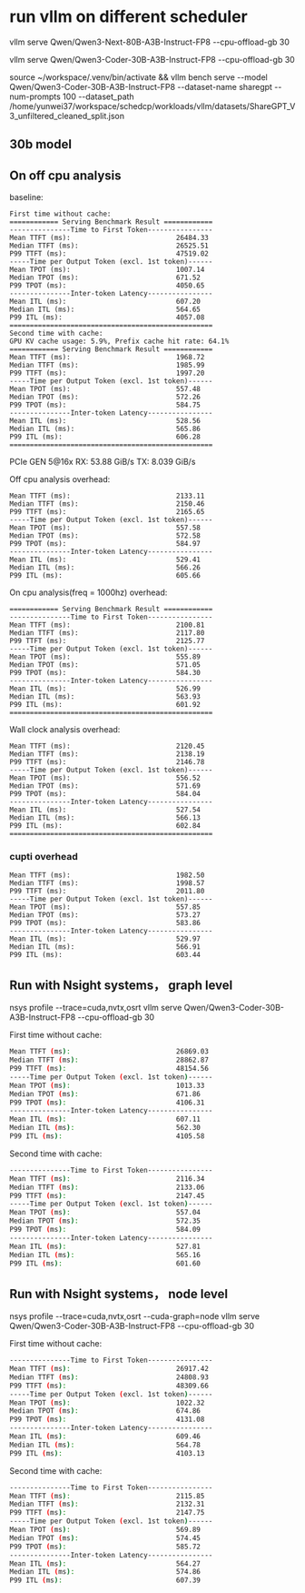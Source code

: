 # run vllm on different scheduler


vllm serve Qwen/Qwen3-Next-80B-A3B-Instruct-FP8  --cpu-offload-gb 30

vllm serve Qwen/Qwen3-Coder-30B-A3B-Instruct-FP8  --cpu-offload-gb 30

source ~/workspace/.venv/bin/activate && vllm bench serve --model Qwen/Qwen3-Coder-30B-A3B-Instruct-FP8 --dataset-name sharegpt --num-prompts 100 --dataset_path /home/yunwei37/workspace/schedcp/workloads/vllm/datasets/ShareGPT_V3_unfiltered_cleaned_split.json

## 30b model

## On off cpu analysis

baseline:

```
First time without cache:
============ Serving Benchmark Result ============
---------------Time to First Token----------------
Mean TTFT (ms):                          26484.33  
Median TTFT (ms):                        26525.51  
P99 TTFT (ms):                           47519.02  
-----Time per Output Token (excl. 1st token)------
Mean TPOT (ms):                          1007.14   
Median TPOT (ms):                        671.52    
P99 TPOT (ms):                           4050.65   
---------------Inter-token Latency----------------
Mean ITL (ms):                           607.20    
Median ITL (ms):                         564.65    
P99 ITL (ms):                            4057.08   
==================================================
Second time with cache:
GPU KV cache usage: 5.9%, Prefix cache hit rate: 64.1%
============ Serving Benchmark Result ============
Mean TTFT (ms):                          1968.72   
Median TTFT (ms):                        1985.99   
P99 TTFT (ms):                           1997.20   
-----Time per Output Token (excl. 1st token)------
Mean TPOT (ms):                          557.48    
Median TPOT (ms):                        572.26    
P99 TPOT (ms):                           584.75    
---------------Inter-token Latency----------------
Mean ITL (ms):                           528.56    
Median ITL (ms):                         565.86    
P99 ITL (ms):                            606.28    
==================================================
```

PCIe GEN 5@16x RX: 53.88 GiB/s TX: 8.039 GiB/s

Off cpu analysis overhead:

```
Mean TTFT (ms):                          2133.11   
Median TTFT (ms):                        2150.46   
P99 TTFT (ms):                           2165.65   
-----Time per Output Token (excl. 1st token)------
Mean TPOT (ms):                          557.58    
Median TPOT (ms):                        572.58    
P99 TPOT (ms):                           584.97    
---------------Inter-token Latency----------------
Mean ITL (ms):                           529.41    
Median ITL (ms):                         566.26    
P99 ITL (ms):                            605.66   
```

On cpu analysis(freq = 1000hz) overhead:

```
============ Serving Benchmark Result ============
---------------Time to First Token----------------
Mean TTFT (ms):                          2100.81   
Median TTFT (ms):                        2117.80   
P99 TTFT (ms):                           2125.77   
-----Time per Output Token (excl. 1st token)------
Mean TPOT (ms):                          555.89    
Median TPOT (ms):                        571.05    
P99 TPOT (ms):                           584.30    
---------------Inter-token Latency----------------
Mean ITL (ms):                           526.99    
Median ITL (ms):                         563.93    
P99 ITL (ms):                            601.92    
==================================================
```

Wall clock analysis overhead:

```
Mean TTFT (ms):                          2120.45   
Median TTFT (ms):                        2138.19   
P99 TTFT (ms):                           2146.78   
-----Time per Output Token (excl. 1st token)------
Mean TPOT (ms):                          556.52    
Median TPOT (ms):                        571.69    
P99 TPOT (ms):                           584.04    
---------------Inter-token Latency----------------
Mean ITL (ms):                           527.54    
Median ITL (ms):                         566.13    
P99 ITL (ms):                            602.84    
==================================================
```

### cupti overhead

```
Mean TTFT (ms):                          1982.50   
Median TTFT (ms):                        1998.57   
P99 TTFT (ms):                           2011.80   
-----Time per Output Token (excl. 1st token)------
Mean TPOT (ms):                          557.85    
Median TPOT (ms):                        573.27    
P99 TPOT (ms):                           583.86    
---------------Inter-token Latency----------------
Mean ITL (ms):                           529.97    
Median ITL (ms):                         566.91    
P99 ITL (ms):                            603.44    
```

## Run with Nsight systems， graph level

nsys profile --trace=cuda,nvtx,osrt vllm serve Qwen/Qwen3-Coder-30B-A3B-Instruct-FP8  --cpu-offload-gb 30


First time without cache:

```bash
Mean TTFT (ms):                          26869.03  
Median TTFT (ms):                        28862.87  
P99 TTFT (ms):                           48154.56  
-----Time per Output Token (excl. 1st token)------
Mean TPOT (ms):                          1013.33   
Median TPOT (ms):                        671.86    
P99 TPOT (ms):                           4106.31   
---------------Inter-token Latency----------------
Mean ITL (ms):                           607.11    
Median ITL (ms):                         562.30    
P99 ITL (ms):                            4105.58   
```
Second time with cache:

```bash   
---------------Time to First Token----------------
Mean TTFT (ms):                          2116.34   
Median TTFT (ms):                        2133.06   
P99 TTFT (ms):                           2147.45   
-----Time per Output Token (excl. 1st token)------
Mean TPOT (ms):                          557.04    
Median TPOT (ms):                        572.35    
P99 TPOT (ms):                           584.09    
---------------Inter-token Latency----------------
Mean ITL (ms):                           527.81    
Median ITL (ms):                         565.16    
P99 ITL (ms):                            601.60   
```

## Run with Nsight systems， node level

nsys profile --trace=cuda,nvtx,osrt --cuda-graph=node vllm serve Qwen/Qwen3-Coder-30B-A3B-Instruct-FP8  --cpu-offload-gb 30

First time without cache:

```bash
---------------Time to First Token----------------
Mean TTFT (ms):                          26917.42  
Median TTFT (ms):                        24808.93  
P99 TTFT (ms):                           48309.66  
-----Time per Output Token (excl. 1st token)------
Mean TPOT (ms):                          1022.32   
Median TPOT (ms):                        674.86    
P99 TPOT (ms):                           4131.08   
---------------Inter-token Latency----------------
Mean ITL (ms):                           609.46    
Median ITL (ms):                         564.78    
P99 ITL (ms):                            4103.13   
```

Second time with cache:

```bash
---------------Time to First Token----------------
Mean TTFT (ms):                          2115.85   
Median TTFT (ms):                        2132.31   
P99 TTFT (ms):                           2147.75   
-----Time per Output Token (excl. 1st token)------
Mean TPOT (ms):                          569.89    
Median TPOT (ms):                        574.45    
P99 TPOT (ms):                           585.72    
---------------Inter-token Latency----------------
Mean ITL (ms):                           564.27    
Median ITL (ms):                         574.86    
P99 ITL (ms):                            607.39   
```
